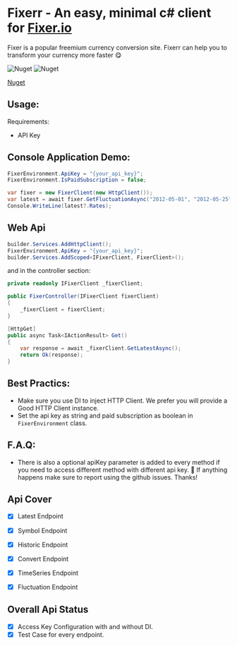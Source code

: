 ﻿# Fixerr - An easy, minimal c# client for [Fixer.io](https://fixer.io/)

Fixer is a popular freemium currency conversion site. Fixerr can help you to transform your currency more faster 😋

![Nuget](https://img.shields.io/nuget/v/FixerClient)
![Nuget](https://img.shields.io/nuget/dt/FixerClient?style=plastic)

[Nuget](https://www.nuget.org/packages/FixerClient/)

## Usage:
Requirements:
- API Key

## Console Application Demo:
``` c#
FixerEnvironment.ApiKey = "{your_api_key}";
FixerEnvironment.IsPaidSubscription = false;

var fixer = new FixerClient(new HttpClient());
var latest = await fixer.GetFluctuationAsync("2012-05-01", "2012-05-25");
Console.WriteLine(latest?.Rates);
```

## Web Api
```c#
builder.Services.AddHttpClient();
FixerEnvironment.ApiKey = "{your_api_key}";
builder.Services.AddScoped<IFixerClient, FixerClient>();
```

and in the controller section:
```c#
private readonly IFixerClient _fixerClient;

public FixerController(IFixerClient fixerClient)
{
    _fixerClient = fixerClient;
}

[HttpGet]
public async Task<IActionResult> Get()
{
    var response = await _fixerClient.GetLatestAsync();
    return Ok(response);
}
```

## Best Practics:
- Make sure you use DI to inject HTTP Client. We prefer you will provide a Good HTTP Client instance.
- Set the api key as string and paid subscription as boolean in ```FixerEnvironment``` class.


## F.A.Q:
- There is also a optional apiKey parameter is added to every method if you need to access different method with different api key. 🎉
If anything happens make sure to report using the github issues. Thanks!



## Api Cover
- [x] Latest Endpoint
- [x] Symbol Endpoint
- [x] Historic Endpoint
- [x] Convert Endpoint
- [x] TimeSeries Endpoint
- [x] Fluctuation Endpoint


## Overall Api Status
- [x] Access Key Configuration with and without DI.
- [x] Test Case for every endpoint.